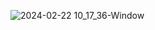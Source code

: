 
![2024-02-22 10_17_36-Window](https://github.com/milosp-89/delimiter_split_script/assets/155644532/a6dbe46b-0b52-4440-bb5a-6b96c4380999)

